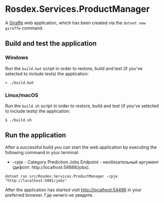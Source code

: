 # Rosdex.Services.ProductManager

A [Giraffe](https://github.com/giraffe-fsharp/Giraffe) web application, which has been created via the `dotnet new giraffe` command.

## Build and test the application

### Windows

Run the `build.bat` script in order to restore, build and test (if you've selected to include tests) the application:

```
> ./build.bat
```

### Linux/macOS

Run the `build.sh` script in order to restore, build and test (if you've selected to include tests) the application:

```
$ ./build.sh
```

## Run the application

After a successful build you can start the web application by executing the following command in your terminal:

* -cpje - Category Prediction Jobs Endpoint - необязательный аргумент (дефолт: http://localhost:58888/jobs).

```
dotnet run src/Rosdex.Services.ProductManager -cpje "http://localhost:5001/jobs"
```

After the application has started visit [http://localhost:54496](http://localhost:54496) in your preferred browser. Где ничего не увидите.